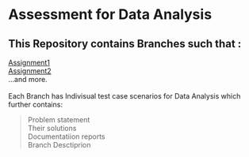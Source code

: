 # Assessment for Data Analysis
## This Repository contains Branches such that : <br />
[Assignment1](https://github.com/anindyadas2001/assessment_data_analysis/tree/Assignment1) <br />
[Assignment2](https://github.com/anindyadas2001/assessment_data_analysis/tree/Assignment2) <br />
...and more. <br />
<br />
Each Branch has Indivisual test case scenarios for Data Analysis which further contains: <br />
> Problem statement <br />
> Their  solutions <br />
> Documentatiion reports <br />
> Branch Desctiprion <br />
